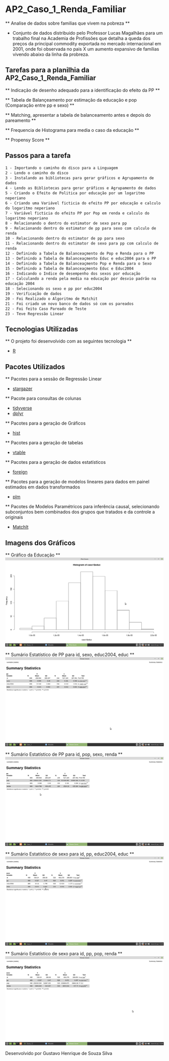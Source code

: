 # AP2_Caso_1_Renda_Familiar

** Analise de dados sobre familias que vivem na pobreza  ** 

* Conjunto de dados distribuido pelo Professor Lucas Magalhães para um trabalho final na Academia de Profissões 
que detalha a queda dos preços da principal commodity exportada no mercado internacional em 2001, onde foi observada no pais X
um aumento expansivo de famílias vivendo abaixo da linha da probreza. 

## Tarefas para a planilhia da AP2_Caso_1_Renda_Familiar

** Indicação de desenho adequado para a identificação do efeito da PP ** 
   
** Tabela de Balançeamento por estimação da educação e pop (Comparação entre pp e sexo) ** 

** Matching, apresentar a tabela de balanceamento antes e depois do pareamento ** 

** Frequencia de Histograma para media o caso da educação **

** Propensy Score ** 

## Passos para a tarefa 

    1 - Importando o caminho do disco para a Linguagem 
    2 - Lendo o caminho do disco 
    3 - Instalando as bibliotecas para gerar gráficos e Agrupamento de dados
    4 - Lendo as Bibliotecas para gerar gráficos e Agrupamento de dados
    5 - Criando o Efeito de Politica por educação por um logaritmo neperiano 
    6 - Criando uma Variável ficticia do efeito PP por educação e calculo do logaritmo neperiano
    7 - Variável ficticia do efeito PP por Pop em renda e calculo do logaritmo neperiano 
    8 - Relacionando o dentro do estimator de sexo para pp 
    9 - Relacionando dentro do estimator de pp para sexo com calculo de renda 
    10 - Relacionando dentro do estimator de pp para sexo 
    11 - Relacionando dentro do estimator de sexo para pp com calculo de renda 
    12 - Definindo a Tabela de Balanceaçmento de Pop e Renda para o PP 
    13 - Definindo a Tabela de Balanceaçmento Educ e educ2004 para o PP 
    14 - Definindo a Tabela de Balanceaçmento Pop e Renda para o Sexo 
    15 - Definindo a Tabela de Balanceaçmento Educ e Educ2004 
    16 - Indicando o Indice de desempenho dos sexos por educação 
    17 - Calculando a renda pela media na educação por desvio padrão na educação 2004 
    18 - Selecionando os sexo e pp por educ2004
    19 - Verificação de dados 
    20 - Foi Realizado o Algoritmo de Matchit 
    21 - Foi criado um novo banco de dados só com os pareados 
    22 - Foi feito Caso Pareado de Teste 
    23 - Teve Regressão Linear 
    
## Tecnologias Utilizadas 

** O projeto foi desenvolvido com as seguintes tecnologia ** 

- [R](https://www.r-project.org/)

## Pacotes Utilizados 

** Pacotes para a sessão de Regressão Linear

- [stargazer](https://www.rdocumentation.org/packages/stargazer/versions/5.2.3/topics/stargazer)

** Pacote para consultas de colunas 

- [tidyverse](https://www.tidyverse.org/)
- [dplyr](https://dplyr.tidyverse.org/) 

** Pacotes para a geração de Gráficos 

- [hist](https://sosestatistica.com.br/como-fazer-e-analisar-um-histograma-no-r/)

** Pacotes para a geração de tabelas 

- [vtable](https://www.rdocumentation.org/packages/vtable/versions/1.3.3/topics/vtable) 

** Pacotes para a geração de dados estatísticos 

- [foreign](https://stats.oarc.ucla.edu/r/faq/how-to-input-data-into-r/) 

** Pacotes para a geração de modelos lineares para dados em painel estimados em dados transformados

- [plm](https://www.rdocumentation.org/packages/plm/versions/2.6-1/topics/plm)

** Pacotes de Modelos Paramétricos para inferência causal, selecionando subconjuntos bem combinados dos grupos que tratados e da controle a originais

- [MatchIt](https://stats.oarc.ucla.edu/r/faq/how-to-input-data-into-r/) 

## Imagens dos Gráficos 

** Gráfico da Educação ** 
<img src="grafico_educ.png">

** Sumário Estatístico de PP para id, sexo, educ2004, educ **
<img src="summary_statistics_1.png">

** Sumário Estatístico de PP para id, pop, sexo, renda  ** 
<img src="summary_statistics_2.png">

** Sumário Estatístico de sexo para id, pp, educ2004, educ  ** 
<img src="summary_statistics_3.png">

** Sumário Estatístico de sexo para id, pp, pop, renda  ** 
<img src="summary_statistics_4.png">

Desenvolvido por Gustavo Henrique de Souza Silva

